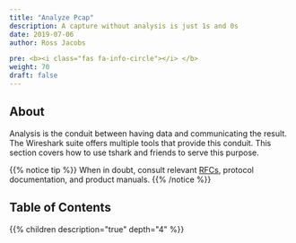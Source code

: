 ```yaml
---
title: "Analyze Pcap"
description: A capture without analysis is just 1s and 0s
date: 2019-07-06
author: Ross Jacobs

pre: <b><i class="fas fa-info-circle"></i> </b>
weight: 70
draft: false
---
```


## About

Analysis is the conduit between having data and communicating the result.
The Wireshark suite offers multiple tools that provide this conduit.
This section covers how to use tshark and friends to serve this purpose.

{{% notice tip %}}
When in doubt, consult relevant [RFCs](https://tools.ietf.org/rfc/index), protocol documentation, and product manuals.
{{% /notice %}}

## Table of Contents

{{% children description="true" depth="4" %}}

